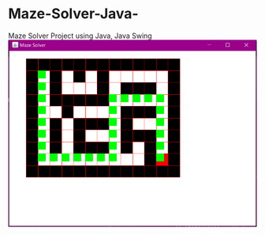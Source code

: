 # Maze-Solver-Java-
Maze Solver Project using Java, Java Swing
![alt text](https://github.com/Sam10P/Maze-Solver-Java-/blob/main/mazesolver.PNG)
